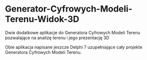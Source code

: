 # Generator-Cyfrowych-Modeli-Terenu-Widok-3D
Dwie dodatkowe aplikacje do Generatora Cyfrowych Modeli Terenu pozwalające na analizę terenu i jego prezentację 3D

Obie aplikacja napisane jeszcze Delphi 7 uzupełniające cały projekte Generatora Cyfrowych Modeli Terenu.

